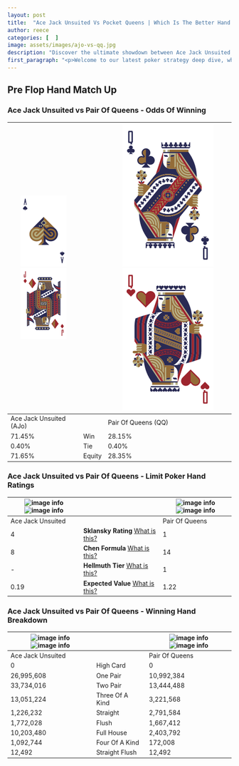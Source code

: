 ```yaml
---
layout: post
title:  "Ace Jack Unsuited Vs Pocket Queens | Which Is The Better Hand In Poker? A Complete Guide"
author: reece
categories: [  ]
image: assets/images/ajo-vs-qq.jpg
description: "Discover the ultimate showdown between Ace Jack Unsuited and Pair Of Queens in poker! Uncover the odds, strategies, and scenarios where one hand triumphs over the other. Get ready to up your poker game with this thrilling analysis."
first_paragraph: "<p>Welcome to our latest poker strategy deep dive, where we're pitting two distinct hands against each other in a high-stakes showdown: Ace Jack Unsuited vs Pair Of Queens.</p><p>In the dynamic world of poker, every decision counts, and knowing which hand holds the upper hand is key to your success at the table.</p><p>In this article, we'll dissect these two hands, explore the scenarios where one dominates the other, and equip you with the knowledge to make strategic choices that can tip the odds in your favor.</p><p>Get ready to unravel the intriguing dynamics of these poker hands and elevate your game to new heights.</p>"
---
```




[comment]: # (sp0)

## Pre Flop Hand Match Up

<div class="table hand-ratings" markdown="1"> 



### Ace Jack Unsuited vs Pair Of Queens - Odds Of Winning


    
| ![image info](assets/images/hand1/A.png) ![image info](assets/images/hand1/jo.png) |  | ![image info](assets/images/hand2/Q.png) ![image info](assets/images/hand2/qo.png) |
| -------- | -------- | -------- |
| Ace Jack Unsuited (AJo) |  | Pair Of Queens (QQ) |
| 71.45% | Win | 28.15% |
| 0.40% | Tie | 0.40% |
| 71.65% | Equity | 28.35% |




[comment]: # (sp1)



### Ace Jack Unsuited vs Pair Of Queens - Limit Poker Hand Ratings


    
| ![image info](https://www.riverpairs.com/assets/images/hand1/A.png) ![image info](https://www.riverpairs.com/assets/images/hand1/jo.png) |  | ![image info](https://www.riverpairs.com/assets/images/hand2/Q.png) ![image info](https://www.riverpairs.com/assets/images/hand2/qo.png) |
| -------- | -------- | -------- |
| Ace Jack Unsuited |  | Pair Of Queens |
| 4 | **Sklansky Rating** [What is this?](/sklansky-rating-explained) | 1 |
| 8 | **Chen Formula** [What is this?](/chen-formula-explained) | 14 |
| - | **Hellmuth Tier** [What is this?](/Hellmuth-tier-explained) | 1 |
| 0.19 | **Expected Value** [What is this?](/expected-value-explained) | 1.22 |




[comment]: # (sp2)



### Ace Jack Unsuited vs Pair Of Queens - Winning Hand Breakdown


    
| ![image info](https://www.riverpairs.com/assets/images/hand1/A.png) ![image info](https://www.riverpairs.com/assets/images/hand1/jo.png) |  | ![image info](https://www.riverpairs.com/assets/images/hand2/Q.png) ![image info](https://www.riverpairs.com/assets/images/hand2/qo.png) |
| -------- | -------- | -------- |
| Ace Jack Unsuited |  | Pair Of Queens |
| 0 | High Card | 0 |
| 26,995,608 | One Pair | 10,992,384 |
| 33,734,016 | Two Pair | 13,444,488 |
| 13,051,224 | Three Of A Kind | 3,221,568 |
| 1,226,232 | Straight | 2,791,584 |
| 1,772,028 | Flush | 1,667,412 |
| 10,203,480 | Full House | 2,403,792 |
| 1,092,744 | Four Of A Kind | 172,008 |
| 12,492 | Straight Flush | 12,492 |




[comment]: # (sp3)



</div>

[comment]: # (sp4)



[comment]: # (sp5)

